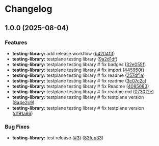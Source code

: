 # Changelog

## 1.0.0 (2025-08-04)


### Features

* **testing-library:** add release workflow ([b4204f3](https://github.com/gemini-testing/testplane-testing-library/commit/b4204f3be4e8ee640b088694201fbe28deb0541e))
* **testing-library:** testplane testing library ([9a2d1df](https://github.com/gemini-testing/testplane-testing-library/commit/9a2d1df6a96f4449817f237d3d678d999819df1b))
* **testing-library:** testplane testing library # fix badges ([32e055f](https://github.com/gemini-testing/testplane-testing-library/commit/32e055ffc92cd97724eeb44ae97ae99b9af142a4))
* **testing-library:** testplane testing library # fix import ([445950f](https://github.com/gemini-testing/testplane-testing-library/commit/445950f09416860a8a4017cd6b45cd01b7ce9771))
* **testing-library:** testplane testing library # fix readme ([257df1a](https://github.com/gemini-testing/testplane-testing-library/commit/257df1a8003e3052f556d9a8d486ee25ccda9b99))
* **testing-library:** testplane testing library # fix readme ([3c07c2c](https://github.com/gemini-testing/testplane-testing-library/commit/3c07c2c3f4160c9c8697b20bbf7eb40bbc851ad7))
* **testing-library:** testplane testing library # fix Readme ([4085683](https://github.com/gemini-testing/testplane-testing-library/commit/40856832aea34c1a8be184cf561faf61ea09b592))
* **testing-library:** testplane testing library # fix readme.md ([0730f2e](https://github.com/gemini-testing/testplane-testing-library/commit/0730f2e383268b0f2df38b0526ae8c412c3f43c2))
* **testing-library:** testplane testing library # fix testplane version ([8a4e2c9](https://github.com/gemini-testing/testplane-testing-library/commit/8a4e2c9f8983dd8c565e4b88b5f2cb26753ed065))
* **testing-library:** testplane testing library # fix testplane version ([d191a86](https://github.com/gemini-testing/testplane-testing-library/commit/d191a86582469e633ff4ec26600005bd7d777008))


### Bug Fixes

* **testing-library:** test release ([#3](https://github.com/gemini-testing/testplane-testing-library/issues/3)) ([83fcb33](https://github.com/gemini-testing/testplane-testing-library/commit/83fcb33634d1d73195a214f39baf7c78d9e559e4))
